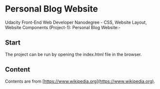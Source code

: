 # Personal Blog Website

Udacity Front-End Web Developer Nanodegree - CSS, Website Layout, Website Components (Project-1): Personal Blog Website:-

## Start

The project can be run by opening the index.html file in the browser.

## Content

Contents are from [https://www.wikipedia.org](https://www.wikipedia.org).
